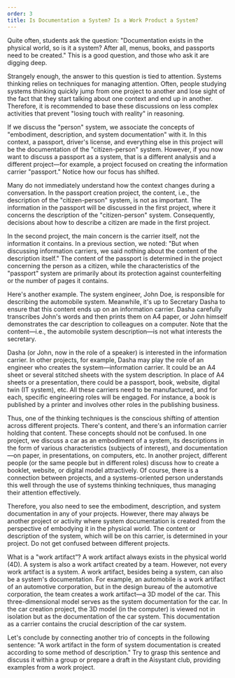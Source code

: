 ```yaml
---
order: 3
title: Is Documentation a System? Is a Work Product a System?
---
```


Quite often, students ask the question: "Documentation exists in the physical world, so is it a system? After all, menus, books, and passports need to be created." This is a good question, and those who ask it are digging deep.

Strangely enough, the answer to this question is tied to attention. Systems thinking relies on techniques for managing attention. Often, people studying systems thinking quickly jump from one project to another and lose sight of the fact that they start talking about one context and end up in another. Therefore, it is recommended to base these discussions on less complex activities that prevent "losing touch with reality" in reasoning.

If we discuss the "person" system, we associate the concepts of "embodiment, description, and system documentation" with it. In this context, a passport, driver's license, and everything else in this project will be the documentation of the "citizen-person" system. However, if you now want to discuss a passport as a system, that is a different analysis and a different project—for example, a project focused on creating the information carrier "passport." Notice how our focus has shifted.

Many do not immediately understand how the context changes during a conversation. In the passport creation project, the content, i.e., the description of the "citizen-person" system, is not as important. The information in the passport will be discussed in the first project, where it concerns the description of the "citizen-person" system. Consequently, decisions about how to describe a citizen are made in the first project.

In the second project, the main concern is the carrier itself, not the information it contains. In a previous section, we noted: "But when discussing information carriers, we said nothing about the content of the description itself." The content of the passport is determined in the project concerning the person as a citizen, while the characteristics of the "passport" system are primarily about its protection against counterfeiting or the number of pages it contains.

Here's another example. The system engineer, John Doe, is responsible for describing the automobile system. Meanwhile, it's up to Secretary Dasha to ensure that this content ends up on an information carrier. Dasha carefully transcribes John's words and then prints them on A4 paper, or John himself demonstrates the car description to colleagues on a computer. Note that the content—i.e., the automobile system description—is not what interests the secretary.

Dasha (or John, now in the role of a speaker) is interested in the information carrier. In other projects, for example, Dasha may play the role of an engineer who creates the system—information carrier. It could be an A4 sheet or several stitched sheets with the system description. In place of A4 sheets or a presentation, there could be a passport, book, website, digital twin (IT system), etc. All these carriers need to be manufactured, and for each, specific engineering roles will be engaged. For instance, a book is published by a printer and involves other roles in the publishing business.

Thus, one of the thinking techniques is the conscious shifting of attention across different projects. There's content, and there's an information carrier holding that content. These concepts should not be confused. In one project, we discuss a car as an embodiment of a system, its descriptions in the form of various characteristics (subjects of interest), and documentation—on paper, in presentations, on computers, etc. In another project, different people (or the same people but in different roles) discuss how to create a booklet, website, or digital model attractively. Of course, there is a connection between projects, and a systems-oriented person understands this well through the use of systems thinking techniques, thus managing their attention effectively.

Therefore, you also need to see the embodiment, description, and system documentation in any of your projects. However, there may always be another project or activity where system documentation is created from the perspective of embodying it in the physical world. The content or description of the system, which will be on this carrier, is determined in your project. Do not get confused between different projects.

What is a "work artifact”? A work artifact always exists in the physical world (4D). A system is also a work artifact created by a team. However, not every work artifact is a system. A work artifact, besides being a system, can also be a system's documentation. For example, an automobile is a work artifact of an automotive corporation, but in the design bureau of the automotive corporation, the team creates a work artifact—a 3D model of the car. This three-dimensional model serves as the system documentation for the car. In the car creation project, the 3D model (in the computer) is viewed not in isolation but as the documentation of the car system. This documentation as a carrier contains the crucial description of the car system.

Let's conclude by connecting another trio of concepts in the following sentence: "A work artifact in the form of system documentation is created according to some method of description." Try to grasp this sentence and discuss it within a group or prepare a draft in the Aisystant club, providing examples from a work project.